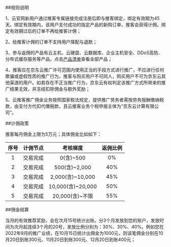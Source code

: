 
##规则说明

1、云官网新用户通过推客专属链接完成注册后即与推客绑定，绑定有效期为45天。绑定有效期内，该用户支付成功的指定产品的新购订单，推客会获得计佣。绑定有效期过后的订单不再给推客计佣；

2、给推客计佣的订单不支持用户降配与退款；

3、参与返佣的产品有云主机、云硬盘、云数据库、企业主机安全、DDoS高防、分布式缓存服务等产品，点击[产品清单](https://docs.jdcloud.com/cn/elastic-ip/billing-rules#user-content-3)查看全部产品；

4、推客应在京东云推广许可范围内使用正当的手段方式进行推广，不应进行任何欺骗或虚假性质的推广行为，推客与购买用户不可同人，购买用户不可为京东云其他渠道的用户。如若存在不正当推广行为，京东云有权判定该推广方式所带来的推广结果无效，并冻结扣除佣金与额外奖励；

5、云推客推广佣金业务按照国家税法规定，提供推广劳务者需按劳务报酬缴纳税款，由支付方代扣代缴税款，且云推客业务个税申报主体为“京东云计算有限公司”。



##计佣政策

推客每月佣金上限为5万元；具体佣金比如如下：

| 序号 | 计佣节点 | 考核梯度 | 返佣比例 |
| :-----:| :----: | :----: |:----: |
| 1 | 交易完成 | 0(含)~500 | 0% |
| 2 | 交易完成 | 500(含)~2,000 | 40% |
| 3 | 交易完成 | 2,000(含)~10,000 | 45% |
| 4 | 交易完成 | 10,000(含)~20,000 | 50% |
| 5 | 交易完成 | 20,000(含)~不限 | 55% |



##佣金结算

当月的有效推荐奖励，会在次月15号统计出账。分3个月发放到您的账户，发放时间为次月起连续3个月的20号，发放比例分别为：30%、30%、40%。例如您在2022年9月的推广业绩，在10月15日统计出佣金为1000元，则该笔佣金分别在10月20日到账300元、11月20日到账300元、12月20日到账400元；
